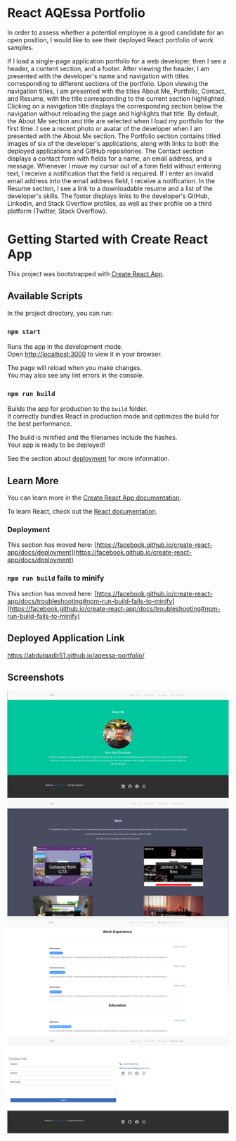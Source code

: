 # React AQEssa Portfolio

In order to assess whether a potential employee is a good candidate for an open position, I would like to see their deployed React portfolio of work samples.

If I load a single-page application portfolio for a web developer, then I see a header, a content section, and a footer. After viewing the header, I am presented with the developer's name and navigation with titles corresponding to different sections of the portfolio. Upon viewing the navigation titles, I am presented with the titles About Me, Portfolio, Contact, and Resume, with the title corresponding to the current section highlighted. Clicking on a navigation title displays the corresponding section below the navigation without reloading the page and highlights that title. By default, the About Me section and title are selected when I load my portfolio for the first time. I see a recent photo or avatar of the developer when I am presented with the About Me section. The Portfolio section contains titled images of six of the developer's applications, along with links to both the deployed applications and GitHub repositories. The Contact section displays a contact form with fields for a name, an email address, and a message. Whenever I move my cursor out of a form field without entering text, I receive a notification that the field is required. If I enter an invalid email address into the email address field, I receive a notification. In the Resume section, I see a link to a downloadable resume and a list of the developer's skills. The footer displays links to the developer's GitHub, LinkedIn, and Stack Overflow profiles, as well as their profile on a third platform (Twitter, Stack Overflow).

# Getting Started with Create React App

This project was bootstrapped with [Create React App](https://github.com/facebook/create-react-app).

## Available Scripts

In the project directory, you can run:

### `npm start`

Runs the app in the development mode.\
Open [http://localhost:3000](http://localhost:3000) to view it in your browser.

The page will reload when you make changes.\
You may also see any lint errors in the console.

### `npm run build`

Builds the app for production to the `build` folder.\
It correctly bundles React in production mode and optimizes the build for the best performance.

The build is minified and the filenames include the hashes.\
Your app is ready to be deployed!

See the section about [deployment](https://facebook.github.io/create-react-app/docs/deployment) for more information.

## Learn More

You can learn more in the [Create React App documentation](https://facebook.github.io/create-react-app/docs/getting-started).

To learn React, check out the [React documentation](https://reactjs.org/).

### Deployment

This section has moved here: [https://facebook.github.io/create-react-app/docs/deployment](https://facebook.github.io/create-react-app/docs/deployment)

### `npm run build` fails to minify

This section has moved here: [https://facebook.github.io/create-react-app/docs/troubleshooting#npm-run-build-fails-to-minify](https://facebook.github.io/create-react-app/docs/troubleshooting#npm-run-build-fails-to-minify)

## Deployed Application Link
https://abdulqadir51.github.io/aqessa-portfolio/

## Screenshots

![screenshot 1](public/Screenshot.png) 
![screenshot 2](public/screenshot2.png) 
![screenshot 3](public/screenshot3.png) 
![screenshot 4](public/screenshot4.png) 

